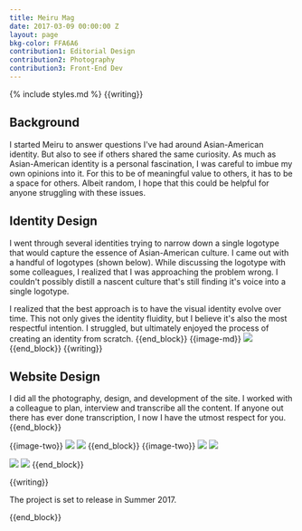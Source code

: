 ```yaml
---
title: Meiru Mag
date: 2017-03-09 00:00:00 Z
layout: page
bkg-color: FFA6A6
contribution1: Editorial Design
contribution2: Photography
contribution3: Front-End Dev
---
```


{% include styles.md %}
{{writing}}

## Background
I started Meiru to answer questions I've had around Asian-American identity. But also to see if others shared the same curiosity. As much as Asian-American identity is a personal fascination, I was careful to imbue my own opinions into it. For this to be of meaningful value to others, it has to be a space for others. Albeit random, I hope that this could be helpful for anyone struggling with these issues.

## Identity Design

I went through several identities trying to narrow down a single logotype that would capture the essence of Asian-American culture. I came out with a handful of logotypes (shown below). While discussing the logotype with some colleagues, I realized that I was approaching the problem wrong. I couldn't possibly distill a nascent culture that's still finding it's voice into a single logotype.

I realized that the best approach is to have the visual identity evolve over time. This not only gives the identity fluidity, but I believe it's also the most respectful intention.
I struggled, but ultimately enjoyed the process of creating an identity from scratch.
{{end_block}}
{{image-md}}
<img src="/assets/meiru/meiru-identity.png"/>
{{end_block}}
{{writing}}

## Website Design

I did all the photography, design, and development of the site. I worked with a colleague to plan, interview and transcribe all the content. If anyone out there has ever done transcription, I now I have the utmost respect for you.
{{end_block}}

{{image-two}}
<img src="/assets/meiru/store.jpg" class="w-40-l ma2-l self-start"/>
<img src="/assets/meiru/yard.JPG" class="w-40-l ma2-l self-start"/>
{{end_block}}
{{image-two}}
<img class="w-40-l ma2-l self-start" src="/assets/meiru/home1.png">
<img class="w-40-l ma2-l self-start" src="/assets/meiru/home2.png">

<img class="w-40-l ma2-l self-start" src="/assets/meiru/article1.png">
<img class="w-40-l ma2-l self-start" src="/assets/meiru/illo.jpg">
{{end_block}}

{{writing}}
<p class="f5 mono mt4">The project is set to release in Summer 2017.</p>
{{end_block}}
